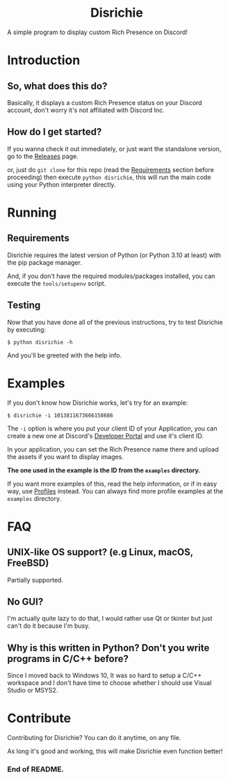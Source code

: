 <h1 align="center">Disrichie</h1>

A simple program to display custom Rich Presence on Discord!

# Introduction
## So, what does this do?
Basically, it displays a custom Rich Presence status on your Discord account, don't worry it's not affiliated with Discord Inc.

## How do I get started?
If you wanna check it out immediately, or just want the standalone version, go to the [Releases](https://github.com/gianxddddd/disrichie/releases) page.

or, just do `git clone` for this repo (read the [Requirements](#requirements) section before proceeding) then execute `python disrichie`, this will run the main code using your Python interpreter directly.

# Running
## Requirements
Disrichie requires the latest version of Python (or Python 3.10 at least) with the pip package manager.

And, if you don't have the required modules/packages installed, you can execute the `tools/setupenv` script.

## Testing
Now that you have done all of the previous instructions, try to test Disrichie by executing:
```shell
$ python disrichie -h
```

And you'll be greeted with the help info.

# Examples
If you don't know how Disrichie works, let's try for an example:
```shell
$ disrichie -i 1013811673666158686
```

The `-i` option is where you put your client ID of your Application, you can create a new one at Discord's [Developer Portal](https://discord.com/developers/applications) and use it's client ID.

In your application, you can set the Rich Presence name there and upload the assets if you want to display images.

**The one used in the example is the ID from the `examples` directory.**

If you want more examples of this, read the help information, or if in easy way, use [Profiles](docs/PROFILES.md) instead. You can always find more profile examples at the `examples` directory.

# FAQ
## UNIX-like OS support? (e.g Linux, macOS, FreeBSD)
Partially supported.

## No GUI?
I'm actually quite lazy to do that, I would rather use Qt or tkinter but just can't do it because I'm busy.

## Why is this written in Python? Don't you write programs in C/C++ before?
Since I moved back to Windows 10, It was so hard to setup a C/C++ workspace and I don't have time to choose whether I should use Visual Studio or MSYS2.

# Contribute
Contributing for Disrichie? You can do it anytime, on any file.

As long it's good and working, this will make Disrichie even function better!

### End of README.